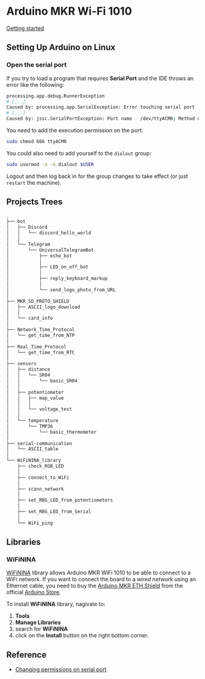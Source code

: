 # Arduino MKR Wi-Fi 1010

[Getting started](https://www.arduino.cc/en/Guide/MKRWiFi1010)

## Setting Up Arduino on Linux

### Open the serial port
If you try to load a program that requires **Serial Port** and the IDE throws an error like the following:
```bash
processing.app.debug.RunnerException
# [...]
Caused by: processing.app.SerialException: Error touching serial port '/dev/ttyACM0'.
# [...]
Caused by: jssc.SerialPortException: Port name - /dev/ttyACM0; Method name - openPort(); Exception type - Permission denied.
```

You need to add the execution permission on the port:
```bash
sudo chmod 666 ttyACM0
```

You could also need to add yourself to the `dialout` group:
```bash
sudo usermod -a -G dialout $USER
```

Logout and then log back in for the group changes to take effect (or just `restart` the machine).

## Projects Trees

```bash
.
├── bot
│   ├── Discord
│   │   └── discord_hello_world
│   │
│   └── Telegram
│       └── UniversalTelegramBot
│           ├── echo_bot
│           │
│           ├── LED_on_off_bot
│           │
│           ├── reply_keyboard_markup
│           │
│           └── send_logo_photo_from_URL
│
├── MKR_SD_PROTO_SHIELD
│   ├── ASCII_logo_download
│   │
│   └── card_info
│
├── Network_Time_Protocol
│   └── get_time_from_NTP
│
├── Real_Time_Protocol
│   └── get_time_from_RTC
│
├── sensors
│   ├── distance
│   │   └── SR04
│   │       └── basic_SR04
│   │
│   ├── potentiometer
│   │   ├── map_value
│   │   │
│   │   └── voltage_test
│   │
│   └── temperature
│       └── TMP36
│           └── basic_thermometer
│
├── serial-communication
│   └── ASCII_table
│
└── WiFiNINA_library
    ├── check_RGB_LED
    │
    ├── connect_to_WiFi
    │
    ├── scann_network
    │
    ├── set_RBG_LED_from_potentiometers
    │
    ├── set_RBG_LED_from_Serial
    │
    └── WiFi_ping

```

## Libraries
### WiFiNINA
[WiFiNINA](https://www.arduino.cc/en/Reference/WiFiNINA) library allows Arduino MKR WiFi 1010 to be able to connect to a WiFi network. If you want to connect the board to a *wired network* using an Ethernet cable, you need to buy the [Arduino MKR ETH Shield](https://store.arduino.cc/arduino-mkr-eth-shield) from the official [Arduino Store](https://store.arduino.cc/).

To install **WiFiNINA** library, nagivate to:
1. **Tools**
2. **Manage Libraries**
3. search for **WiFiNINA**
4. click on the **Install** button on the right bottom corner.

## Reference
- [Changing permissions on serial port](https://askubuntu.com/questions/58119/changing-permissions-on-serial-port)
